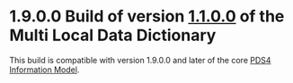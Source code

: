 # 1.9.0.0 Build of version [1.1.0.0](../../../src/1.1.0.0) of the Multi Local Data Dictionary

This build is compatible with version 1.9.0.0 and later of the core [PDS4 Information Model](https://pds.nasa.gov/pds4/doc/im/).